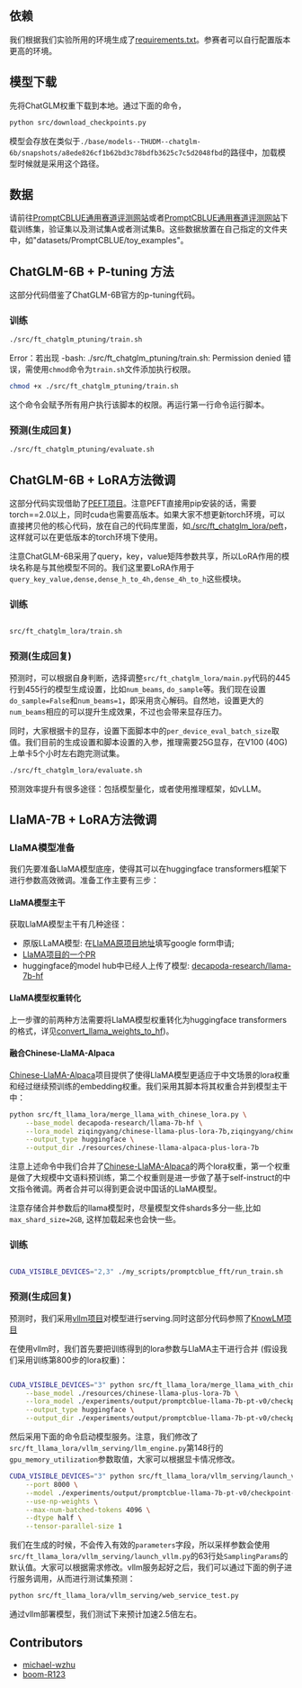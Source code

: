 

## 依赖

我们根据我们实验所用的环境生成了[requirements.txt](./requirements.txt)。参赛者可以自行配置版本更高的环境。

## 模型下载

先将ChatGLM权重下载到本地。通过下面的命令，
```bash
python src/download_checkpoints.py
```
模型会存放在类似于`./base/models--THUDM--chatglm-6b/snapshots/a8ede826cf1b62bd3c78bdfb3625c7c5d2048fbd`的路径中，加载模型时候就是采用这个路径。


##  数据

请前往[PromptCBLUE通用赛道评测网站](https://tianchi.aliyun.com/competition/entrance/532085/introduction)或者[PromptCBLUE通用赛道评测网站](https://tianchi.aliyun.com/competition/entrance/532084/introduction)下载训练集，验证集以及测试集A或者测试集B。这些数据放置在自己指定的文件夹中，如"datasets/PromptCBLUE/toy_examples"。


## ChatGLM-6B + P-tuning 方法

这部分代码借鉴了ChatGLM-6B官方的p-tuning代码。

### 训练

```bash
./src/ft_chatglm_ptuning/train.sh

```
Error：若出现 -bash: ./src/ft_chatglm_ptuning/train.sh: Permission denied 错误，需使用`chmod`命令为`train.sh`文件添加执行权限。
```bash
chmod +x ./src/ft_chatglm_ptuning/train.sh

```
这个命令会赋予所有用户执行该脚本的权限。再运行第一行命令运行脚本。

### 预测(生成回复)

```bash
./src/ft_chatglm_ptuning/evaluate.sh

```



## ChatGLM-6B + LoRA方法微调

这部分代码实现借助了[PEFT项目](https://github.com/huggingface/peft)。注意PEFT直接用pip安装的话，需要torch==2.0以上，同时cuda也需要高版本。如果大家不想更新torch环境，可以直接拷贝他的核心代码，放在自己的代码库里面，如[./src/ft_chatglm_lora/peft](./src/ft_chatglm_lora/peft)，这样就可以在更低版本的torch环境下使用。

注意ChatGLM-6B采用了query，key，value矩阵参数共享，所以LoRA作用的模块名称是与其他模型不同的。我们这里要LoRA作用于`query_key_value,dense,dense_h_to_4h,dense_4h_to_h`这些模块。


### 训练

```bash

src/ft_chatglm_lora/train.sh

```

### 预测(生成回复)

预测时，可以根据自身判断，选择调整`src/ft_chatglm_lora/main.py`代码的445行到455行的模型生成设置，比如`num_beams`, `do_sample`等。我们现在设置`do_sample=False`和`num_beams=1`，即采用贪心解码。自然地，设置更大的`num_beams`相应的可以提升生成效果，不过也会带来显存压力。

同时，大家根据卡的显存，设置下面脚本中的`per_device_eval_batch_size`取值。我们目前的生成设置和脚本设置的入参，推理需要25G显存，在V100 (40G)上单卡5个小时左右跑完测试集。

```bash
./src/ft_chatglm_lora/evaluate.sh

```

预测效率提升有很多途径：包括模型量化，或者使用推理框架，如vLLM。



## LlaMA-7B + LoRA方法微调

### LlaMA模型准备

我们先要准备LlaMA模型底座，使得其可以在huggingface transformers框架下进行参数高效微调。准备工作主要有三步：

#### LlaMA模型主干

获取LlaMA模型主干有几种途径：
- 原版LLaMA模型: 在[LlaMA原项目地址](https://github.com/facebookresearch/llama)填写google form申请;
- [LlaMA项目的一个PR](https://github.com/facebookresearch/llama/pull/73/files)
- huggingface的model hub中已经人上传了模型: [decapoda-research/llama-7b-hf](https://huggingface.co/decapoda-research/llama-7b-hf)

#### LlaMA模型权重转化

上一步骤的前两种方法需要将LlaMA模型权重转化为huggingface transformers的格式，详见[convert_llama_weights_to_hf](https://github.com/huggingface/transformers/blob/main/src/transformers/models/llama/convert_llama_weights_to_hf.py))。


#### 融合Chinese-LlaMA-Alpaca

[Chinese-LlaMA-Alpaca](https://github.com/ymcui/Chinese-LLaMA-Alpaca/blob/main/README_EN.md)项目提供了使得LlaMA模型更适应于中文场景的lora权重和经过继续预训练的embedding权重。我们采用其脚本将其权重合并到模型主干中：

```bash
python src/ft_llama_lora/merge_llama_with_chinese_lora.py \
    --base_model decapoda-research/llama-7b-hf \
    --lora_model ziqingyang/chinese-llama-plus-lora-7b,ziqingyang/chinese-alpaca-plus-lora-7b \
    --output_type huggingface \
    --output_dir ./resources/chinese-llama-alpaca-plus-lora-7b

```

注意上述命令中我们合并了[Chinese-LlaMA-Alpaca](https://github.com/ymcui/Chinese-LLaMA-Alpaca)的两个lora权重，第一个权重是做了大规模中文语料预训练，第二个权重则是进一步做了基于self-instruct的中文指令微调。两者合并可以得到更会说中国话的LlaMA模型。

注意存储合并参数后的llama模型时，尽量模型文件shards多分一些,比如`max_shard_size=2GB`, 这样加载起来也会快一些。


### 训练

```bash

CUDA_VISIBLE_DEVICES="2,3" ./my_scripts/promptcblue_fft/run_train.sh

```

### 预测(生成回复)

预测时，我们采用[vllm项目](https://github.com/vllm-project/vllm)对模型进行serving.同时这部分代码参照了[KnowLM项目](https://github.com/zjunlp/KnowLM/tree/main/inference)

在使用vllm时，我们首先要把训练得到的lora参数与LlaMA主干进行合并 (假设我们采用训练第800步的lora权重)：

```bash

CUDA_VISIBLE_DEVICES="3" python src/ft_llama_lora/merge_llama_with_chinese_lora.py \
    --base_model ./resources/chinese-llama-plus-lora-7b \
    --lora_model ./experiments/output/promptcblue-llama-7b-pt-v0/checkpoint-800 \
    --output_type huggingface \
    --output_dir ./experiments/output/promptcblue-llama-7b-pt-v0/checkpoint-800-merge

```

然后采用下面的命令启动模型服务。注意，我们修改了`src/ft_llama_lora/vllm_serving/llm_engine.py`第148行的`gpu_memory_utilization`参数取值，大家可以根据显卡情况修改。

```bash
CUDA_VISIBLE_DEVICES="3" python src/ft_llama_lora/vllm_serving/launch_vllm.py \
    --port 8000 \
    --model ./experiments/output/promptcblue-llama-7b-pt-v0/checkpoint-800-merge \
    --use-np-weights \
    --max-num-batched-tokens 4096 \
    --dtype half \
    --tensor-parallel-size 1

```

我们在生成的时候，不会传入有效的`parameters`字段，所以采样参数会使用`src/ft_llama_lora/vllm_serving/launch_vllm.py`的63行处`SamplingParams`的默认值。大家可以根据需求修改。vllm服务起好之后，我们可以通过下面的例子进行服务调用，从而进行测试集预测：

```bash
python src/ft_llama_lora/vllm_serving/web_service_test.py

```

通过vllm部署模型，我们测试下来预计加速2.5倍左右。




## Contributors

- [michael-wzhu](https://github.com/michael-wzhu)
- [boom-R123](https://github.com/boom-R123)
